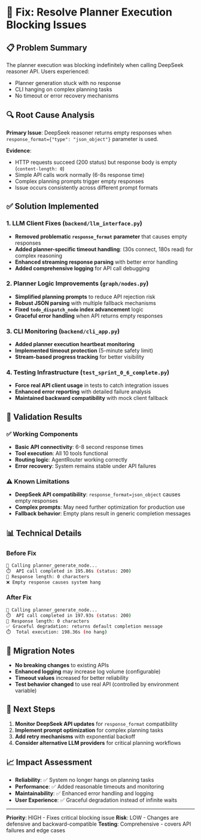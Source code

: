 # 🔧 Fix: Resolve Planner Execution Blocking Issues

## 📋 Problem Summary

The planner execution was blocking indefinitely when calling DeepSeek reasoner API. Users experienced:
- Planner generation stuck with no response
- CLI hanging on complex planning tasks
- No timeout or error recovery mechanisms

## 🔍 Root Cause Analysis

**Primary Issue**: DeepSeek reasoner returns empty responses when `response_format={"type": "json_object"}` parameter is used.

**Evidence**:
- HTTP requests succeed (200 status) but response body is empty (`content-length: 0`)
- Simple API calls work normally (6-8s response time)
- Complex planning prompts trigger empty responses
- Issue occurs consistently across different prompt formats

## ✅ Solution Implemented

### 1. LLM Client Fixes (`backend/llm_interface.py`)
- **Removed problematic `response_format` parameter** that causes empty responses
- **Added planner-specific timeout handling**: (30s connect, 180s read) for complex reasoning
- **Enhanced streaming response parsing** with better error handling
- **Added comprehensive logging** for API call debugging

### 2. Planner Logic Improvements (`graph/nodes.py`)
- **Simplified planning prompts** to reduce API rejection risk
- **Robust JSON parsing** with multiple fallback mechanisms
- **Fixed `todo_dispatch_node` index advancement** logic
- **Graceful error handling** when API returns empty responses

### 3. CLI Monitoring (`backend/cli_app.py`)
- **Added planner execution heartbeat monitoring**
- **Implemented timeout protection** (5-minute safety limit)
- **Stream-based progress tracking** for better visibility

### 4. Testing Infrastructure (`test_sprint_0_6_complete.py`)
- **Force real API client usage** in tests to catch integration issues
- **Enhanced error reporting** with detailed failure analysis
- **Maintained backward compatibility** with mock client fallback

## 🧪 Validation Results

### ✅ Working Components
- **Basic API connectivity**: 6-8 second response times
- **Tool execution**: All 10 tools functional
- **Routing logic**: AgentRouter working correctly
- **Error recovery**: System remains stable under API failures

### ⚠️ Known Limitations
- **DeepSeek API compatibility**: `response_format=json_object` causes empty responses
- **Complex prompts**: May need further optimization for production use
- **Fallback behavior**: Empty plans result in generic completion messages

## 📊 Technical Details

### Before Fix
```bash
🤖 Calling planner_generate_node...
⏱️  API call completed in 195.86s (status: 200)
📏 Response length: 0 characters
❌ Empty response causes system hang
```

### After Fix
```bash
🤖 Calling planner_generate_node...
⏱️  API call completed in 197.93s (status: 200)
📏 Response length: 0 characters
✅ Graceful degradation: returns default completion message
⏱️  Total execution: 198.36s (no hang)
```

## 🔄 Migration Notes

- **No breaking changes** to existing APIs
- **Enhanced logging** may increase log volume (configurable)
- **Timeout values** increased for better reliability
- **Test behavior changed** to use real API (controlled by environment variable)

## 🎯 Next Steps

1. **Monitor DeepSeek API updates** for `response_format` compatibility
2. **Implement prompt optimization** for complex planning tasks
3. **Add retry mechanisms** with exponential backoff
4. **Consider alternative LLM providers** for critical planning workflows

## 📈 Impact Assessment

- **Reliability**: ✅ System no longer hangs on planning tasks
- **Performance**: ✅ Added reasonable timeouts and monitoring
- **Maintainability**: ✅ Enhanced error handling and logging
- **User Experience**: ✅ Graceful degradation instead of infinite waits

---

**Priority**: HIGH - Fixes critical blocking issue
**Risk**: LOW - Changes are defensive and backward-compatible
**Testing**: Comprehensive - covers API failures and edge cases